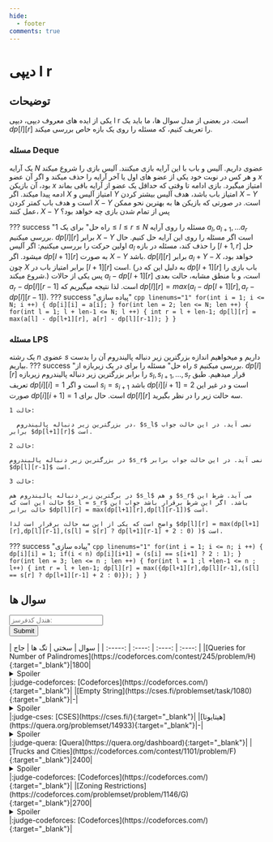 ```yaml
--- 
hide:
  - footer
comments: true
---
```

# دیپی l r

## توضیحات 

یکی از ایده های معروف دیپی، دیپی l r است. در بعضی از مدل سوال ها، ما باید یک $dp[l][r]$ را تعریف کنیم، که مسئله را روی یک بازه خاص بررسی میکند.

### مسئله Deque
یک آرایه $N$ عضوی داریم. آلیس و باب با این آرایه بازی میکنند. آلیس بازی را شروع میکند و هر کس در نوبت خود یکی از عضو های اول یا آخر آرایه را حذف میکند و اگر آن عضو $x$ بود، آن بازیکن $x$ امتیاز میگیرد. بازی ادامه تا وقتی که حداقل یک عضو از آرایه باقی بماند ادمه پیدا میکند.
اگر $X$ امتیاز آلیس و $Y$ امتیاز باب باشد، هدف آلیس بیشتر کردن $X-Y$ است و هدف باب کمتر کردن $X - Y$ است. در صورتی که بازیکن ها به بهترین نحو ممکن عمل کنند، $X-Y$ پس از تمام شدن بازی چه خواهد بود؟ 

??? success "راه حل"
	برای یک $1 \leq l \leq r \leq N$  مسئله را روی آرایه $a_l , a_{l+1} , \dots a_r$ بررسی میکنیم. $dp[l][r]$ برابر $X - Y$ است اگر مسئله را روی این آرایه حل کنیم.
	حال اولین حرکت را بررسی میکنیم: 
	اگر آلیس $a_l$ را حذف کند، مسئله در بازه $[l+1,r]$ حل میشود. اگر $dp[l+1][r]$ به صورت $X-Y$ باشد. $dp[l][r]$ برابر $a_l + Y - X$ خواهد بود، چون $X$ برابر امتیاز باب در $[l+1][r]$ است. (به دلیل این که در $dp[l+1][r]$ باب بازی را شروع میکند.) پس یکی از حالات $a_l - dp[l+1][r]$ است، و با منطق مشابه، حالت بعدی $a_r - dp[l][r-1]$ است.
	لذا نتیجه میگیریم که $dp[l][r] = max(a_l - dp[l+1][r], a_r - dp[l][r-1])$.
??? success "پیاده سازی"
	```cpp linenums="1"
	for(int i = 1; i <= N; i ++) {
		dp[i][i] = a[i];
	}
	for(int len = 2; len <= N; len ++) {
		for(int l = 1; l + len-1 <= N; l ++) {
			int r = l + len-1;
			dp[l][r] = max(a[l] - dp[l+1][r], a[r] - dp[l][r-1]);
		}
	}
	```

### مسئله LPS
یک رشته $n$ عضوی $s$ داریم و میخواهیم اندازه بزرگترین زیر دنباله پالیندروم آن را بدست بیاریم. 
??? success "راه حل"
	مسئله را برای در یک زیربازه از $s$ بررسی میکنیم. $dp[l][r]$ را برابر بزرگترین زیر دنباله پالیندروم زیربازه $s_l , s_{l+1} , \dots , s_r$ قرار میدهیم.
	طبق تعریف $dp[i][i] = 1$ است و اگر $s_i = s_{i+1}$ باشد $dp[i][i+1] = 2$ است و در غیر این صورت $dp[i][i+1] = 1$ است.
	حال برای $dp[l][r]$ سه حالت زیر را در نظر بگیرید.
	
	حالت 1: 
	
	  در بزرگترین زیر دنباله پالیندروم، $s_l$ نمی آید. در این حالت جواب برابر $dp[l+1][r]$ است.
	
	حالت 2:
	
	در بزرگترین زیر دنباله پالیندروم $s_r$ نمی آید. در این حالت جواب برابر $dp[l][r-1]$ است.
	
	حالت 3:
	
	در برگترین زیر دنباله پالیندروم هم $s_l$ و هم $s_r$ می آید. شرط این حالت این است که $s_l = s_r$ باشد. اگر این شرط برقرار باشد جواب این حالت برابر $dp[l][r] = max(dp[l+1][r],dp[l][r-1])$ است.
	
	واضح است که یکی از این سه حالت برقرار است لذا $dp[l][r] = max(dp[l+1][r],dp[l][r-1],(s[l] = s[r] ? dp[l+1][r-1] + 2 : 0) )$ است.
??? success "پیاده سازی"
	```cpp linenums="1"
	for(int i = 1; i <= n; i ++) {
		dp[i][i] = 1;
		if(i < n) dp[i][i+1] = (s[i] == s[i+1] ? 2 : 1);
	}
	for(int len = 3; len <= n ; len ++) {
		for(int l = 1 ;l +len-1 <= n ; l++) {
			int r = l + len-1;
			dp[l][r] = max({dp[l+1][r],dp[l][r-1],(s[l] == s[r] ? dp[l+1][r-1] + 2 : 0)});
		}
	}
	```
## سوال ها 
 <form name="cf-handel-form" class="cf-handel-form" onsubmit="return cf_status_checker()">
  <input type="text" id="cf-handel" name="cf-handel" class="handel-input" placeholder="هندل کدفرسز:"><br>
  <input type="submit" value="Submit" class="md-button cf-handel-button">
</form> | سوال | سختی | تگ ها | جاج | 
| :-----: | :----: | :----: | :----: | 
|[Queries for Number of Palindromes](https://codeforces.com/contest/245/problem/H){:target="_blank"}|1800|<details> <summary>Spoiler</summary> <ul><li>[دیپی](/Level1/greedy){:target="_blank"}</li></ul> </details>|:judge-codeforces: [Codeforces](https://codeforces.com/){:target="_blank"}|
|[Empty String](https://cses.fi/problemset/task/1080){:target="_blank"}|-|<details> <summary>Spoiler</summary> <ul><li>[دیپی](/Level1/greedy){:target="_blank"}</li></ul> </details>|:judge-cses: [CSES](https://cses.fi/){:target="_blank"}|
|[هیتایوتا](https://quera.org/problemset/14933){:target="_blank"}|-|<details> <summary>Spoiler</summary> <ul><li>[دیپی](/Level1/greedy){:target="_blank"}</li></ul> </details>|:judge-quera: [Quera](https://quera.org/dashboard){:target="_blank"}|
|[Trucks and Cities](https://codeforces.com/contest/1101/problem/F){:target="_blank"}|2400|<details> <summary>Spoiler</summary> <ul><li>[دیپی](/Level1/greedy){:target="_blank"}</li></ul> </details>|:judge-codeforces: [Codeforces](https://codeforces.com/){:target="_blank"}|
|[Zoning Restrictions](https://codeforces.com/problemset/problem/1146/G){:target="_blank"}|2700|<details> <summary>Spoiler</summary> <ul><li>[دیپی](/Level1/binary_search){:target="_blank"}</li></ul> </details>|:judge-codeforces: [Codeforces](https://codeforces.com/){:target="_blank"}|
